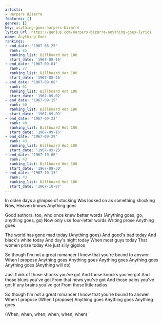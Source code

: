 ```yaml
---
artists:
- Harpers Bizarre
features: []
genres: []
key: anything-goes-harpers-bizarre
lyrics_url: https://genius.com/Harpers-bizarre-anything-goes-lyrics
name: Anything Goes
rankings:
- end_date: '1967-08-25'
  rank: 85
  ranking_list: Billboard Hot 100
  start_date: '1967-08-19'
- end_date: '1967-09-01'
  rank: 77
  ranking_list: Billboard Hot 100
  start_date: '1967-08-26'
- end_date: '1967-09-08'
  rank: 61
  ranking_list: Billboard Hot 100
  start_date: '1967-09-02'
- end_date: '1967-09-15'
  rank: 60
  ranking_list: Billboard Hot 100
  start_date: '1967-09-09'
- end_date: '1967-09-22'
  rank: 48
  ranking_list: Billboard Hot 100
  start_date: '1967-09-16'
- end_date: '1967-09-29'
  rank: 43
  ranking_list: Billboard Hot 100
  start_date: '1967-09-23'
- end_date: '1967-10-06'
  rank: 43
  ranking_list: Billboard Hot 100
  start_date: '1967-09-30'
- end_date: '1967-10-13'
  rank: 43
  ranking_list: Billboard Hot 100
  start_date: '1967-10-07'
---
```

In olden days a glimpse of stocking
Was looked on as something shocking
Now, Heaven knows
Anything goes

Good authors, too, who once knew better words (Anything goes, go, anything goes, go)
Now only use four-letter words
Writing prose
Anything goes

The world has gone mad today (Anything goes)
And good's bad today
And black's white today
And day's night today
When most guys today
That women prize today
Are just silly gigolos

So though I'm not a great romancer
I know that you're bound to answer
When I propose
Anything goes
Anything goes
Anything goes
Anything goes
Anything goes (Anything will do)

Just think of those shocks you've got
And those knocks you've got
And those blues you've got
From that news you've got
And those pains you've got
If any brains you've got
From those little radios

So though I'm not a great romancer
I know that you're bound to answer
When I propose (When I propose)
Anything goes
Anything goes
Anything goes

(When, when, when, when, when, when)
